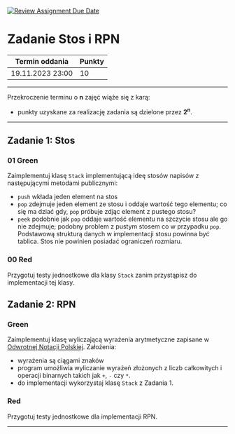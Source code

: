 [![Review Assignment Due Date](https://classroom.github.com/assets/deadline-readme-button-24ddc0f5d75046c5622901739e7c5dd533143b0c8e959d652212380cedb1ea36.svg)](https://classroom.github.com/a/Bt1ORdF2)

# Zadanie Stos i RPN

| Termin oddania   | Punkty |
| ---------------- | :----- |
| 19.11.2023 23:00 | 10     |

---

Przekroczenie terminu o **n** zajęć wiąże się z karą:

- punkty uzyskane za realizację zadania są dzielone przez **2<sup>n</sup>**.

---

## Zadanie 1: Stos

### 01 Green

Zaimplementuj klasę `Stack` implementującą ideę stosów napisów z następującymi metodami publicznymi:

- `push` wkłada jeden element na stos
- `pop` zdejmuje jeden element ze stosu i oddaje wartość tego elementu; co się ma dziać gdy, `pop` próbuje
  zdjąc element z pustego stosu?
- `peek` podobnie jak `pop` oddaje wartość elementu na szczycie stosu ale go nie zdejmuje;
  podobny problem z pustym stosem co w przypadku `pop`.
  Podstawową strukturą danych w implementacji stosu powinna być tablica. Stos nie powinien posiadać ograniczeń rozmiaru.

### 00 Red

Przygotuj testy jednostkowe dla klasy `Stack` zanim przystąpisz do implementacji tej klasy.

## Zadanie 2: RPN

### Green

Zaimplementuj klasę wyliczającą wyrażenia arytmetyczne zapisane w [Odwrotnej Notacji Polskiej](https://pl.wikipedia.org/wiki/Odwrotna_notacja_polska).
Założenia:

- wyrażenia są ciągami znaków
- program umożliwia wyliczanie wyrażeń złożonych z liczb całkowitych i operacji binarnych takich jak `+`, `-` czy `*`.
- do implementacji wykorzystaj klasę `Stack` z Zadania 1.

### Red

Przygotuj testy jednostkowe dla implementacji RPN.

---
